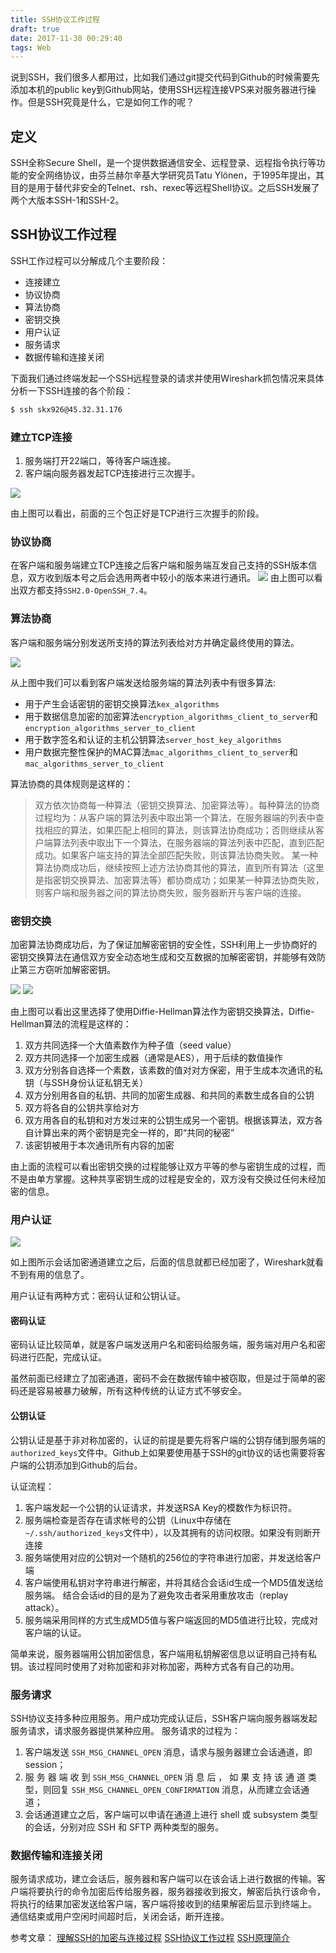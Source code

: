 ```yaml
---
title: SSH协议工作过程
draft: true
date: 2017-11-30 00:29:40
tags: Web
---
```


说到SSH，我们很多人都用过，比如我们通过git提交代码到Github的时候需要先添加本机的public key到Github网站，使用SSH远程连接VPS来对服务器进行操作。但是SSH究竟是什么，它是如何工作的呢？

## 定义
SSH全称Secure Shell，是一个提供数据通信安全、远程登录、远程指令执行等功能的安全网络协议，由芬兰赫尔辛基大学研究员Tatu Ylönen，于1995年提出，其目的是用于替代非安全的Telnet、rsh、rexec等远程Shell协议。之后SSH发展了两个大版本SSH-1和SSH-2。

## SSH协议工作过程

SSH工作过程可以分解成几个主要阶段：
- 连接建立
- 协议协商
- 算法协商
- 密钥交换
- 用户认证
- 服务请求
- 数据传输和连接关闭

下面我们通过终端发起一个SSH远程登录的请求并使用Wireshark抓包情况来具体分析一下SSH连接的各个阶段：
```bash
$ ssh skx926@45.32.31.176
```

### 建立TCP连接
1. 服务端打开22端口，等待客户端连接。
2. 客户端向服务器发起TCP连接进行三次握手。

![]({{site.url}}/assets/img{{page.id}}/ssh0.gif)

由上图可以看出，前面的三个包正好是TCP进行三次握手的阶段。

### 协议协商
在客户端和服务端建立TCP连接之后客户端和服务端互发自己支持的SSH版本信息，双方收到版本号之后会选用两者中较小的版本来进行通讯。
![]({{site.url}}/assets/img{{page.id}}/ssh1.gif)
由上图可以看出双方都支持`SSH2.0-OpenSSH_7.4`。


### 算法协商
客户端和服务端分别发送所支持的算法列表给对方并确定最终使用的算法。

![]({{site.url}}/assets/img{{page.id}}/ssh2.gif)

从上图中我们可以看到客户端发送给服务端的算法列表中有很多算法: 
  - 用于产生会话密钥的密钥交换算法`kex_algorithms`
  - 用于数据信息加密的加密算法`encryption_algorithms_client_to_server`和`encryption_algorithms_server_to_client`
  - 用于数字签名和认证的主机公钥算法`server_host_key_algorithms`
  - 用户数据完整性保护的MAC算法`mac_algorithms_client_to_server`和`mac_algorithms_server_to_client`

算法协商的具体规则是这样的：
> 双方依次协商每一种算法（密钥交换算法、加密算法等）。每种算法的协商过程均为：从客户端的算法列表中取出第一个算法，在服务器端的列表中查找相应的算法，如果匹配上相同的算法，则该算法协商成功；否则继续从客户端算法列表中取出下一个算法，在服务器端的算法列表中匹配，直到匹配成功。如果客户端支持的算法全部匹配失败，则该算法协商失败。
某一种算法协商成功后，继续按照上述方法协商其他的算法，直到所有算法（这里是指密钥交换算法、加密算法等）都协商成功；如果某一种算法协商失败，则客户端和服务器之间的算法协商失败，服务器断开与客户端的连接。

### 密钥交换
加密算法协商成功后，为了保证加解密密钥的安全性，SSH利用上一步协商好的密钥交换算法在通信双方安全动态地生成和交互数据的加解密密钥，并能够有效防止第三方窃听加解密密钥。

![]({{site.url}}/assets/img{{page.id}}/ssh3.gif)
![]({{site.url}}/assets/img{{page.id}}/ssh4.gif)

由上图可以看出这里选择了使用Diffie-Hellman算法作为密钥交换算法，Diffie-Hellman算法的流程是这样的：
1. 双方共同选择一个大值素数作为种子值（seed value）
2. 双方共同选择一个加密生成器（通常是AES），用于后续的数值操作
3. 双方分别各自选择一个素数，该素数的值对对方保密，用于生成本次通讯的私钥（与SSH身份认证私钥无关）
4. 双方分别用各自的私钥、共同的加密生成器、和共同的素数生成各自的公钥
5. 双方将各自的公钥共享给对方
6. 双方用各自的私钥和对方发过来的公钥生成另一个密钥。根据该算法，双方各自计算出来的两个密钥是完全一样的，即“共同的秘密”
7. 该密钥被用于本次通讯所有内容的加密

由上面的流程可以看出密钥交换的过程能够让双方平等的参与密钥生成的过程，而不是由单方掌握。这种共享密钥生成的过程是安全的，双方没有交换过任何未经加密的信息。

### 用户认证
![]({{site.url}}/assets/img{{page.id}}/ssh5.gif)

如上图所示会话加密通道建立之后，后面的信息就都已经加密了，Wireshark就看不到有用的信息了。

用户认证有两种方式：密码认证和公钥认证。

#### 密码认证

密码认证比较简单，就是客户端发送用户名和密码给服务端，服务端对用户名和密码进行匹配，完成认证。

虽然前面已经建立了加密通道，密码不会在数据传输中被窃取，但是过于简单的密码还是容易被暴力破解，所有这种传统的认证方式不够安全。

#### 公钥认证

公钥认证是基于非对称加密的，认证的前提是要先将客户端的公钥存储到服务端的`authorized_keys`文件中。Github上如果要使用基于SSH的git协议的话也需要将客户端的公钥添加到Github的后台。

认证流程：
1. 客户端发起一个公钥的认证请求，并发送RSA Key的模数作为标识符。
2. 服务端检查是否存在请求帐号的公钥（Linux中存储在`~/.ssh/authorized_keys`文件中），以及其拥有的访问权限。如果没有则断开连接
3. 服务端使用对应的公钥对一个随机的256位的字符串进行加密，并发送给客户端
4. 客户端使用私钥对字符串进行解密，并将其结合会话id生成一个MD5值发送给服务端。 结合会话id的目的是为了避免攻击者采用重放攻击（replay attack）。
5. 服务端采用同样的方式生成MD5值与客户端返回的MD5值进行比较，完成对客户端的认证。

简单来说，服务器端用公钥加密信息，客户端用私钥解密信息以证明自己持有私钥。该过程同时使用了对称加密和非对称加密，两种方式各有自己的功用。

### 服务请求
SSH协议支持多种应用服务。用户成功完成认证后，SSH客户端向服务器端发起服务请求，请求服务器提供某种应用。
服务请求的过程为：
1. 客户端发送 `SSH_MSG_CHANNEL_OPEN` 消息，请求与服务器建立会话通道，即 session；
2. 服 务 器 端 收 到 `SSH_MSG_CHANNEL_OPEN` 消 息 后 ， 如 果 支 持 该 通 道 类型，则回复 `SSH_MSG_CHANNEL_OPEN_CONFIRMATION` 消息，从而建立会话通道；
3. 会话通道建立之后，客户端可以申请在通道上进行 shell 或 subsystem 类型的会话，分别对应 SSH 和 SFTP 两种类型的服务。

### 数据传输和连接关闭
服务请求成功，建立会话后，服务器和客户端可以在该会话上进行数据的传输。客户端将要执行的命令加密后传给服务器，服务器接收到报文，解密后执行该命令，将执行的结果加密发送给客户端，客户端将接收到的结果解密后显示到终端上。
通信结束或用户空闲时间超时后，关闭会话，断开连接。


参考文章：
[理解SSH的加密与连接过程](https://xianli1230.wordpress.com/2011/07/20/ssh%E5%8D%8F%E8%AE%AE%E5%B7%A5%E4%BD%9C%E8%BF%87%E7%A8%8B/)
[SSH协议工作过程](http://blog.csdn.net/zstack_org/article/details/53100545)
[SSH原理简介](http://erik-2-blog.logdown.com/posts/74081-ssh-principle)